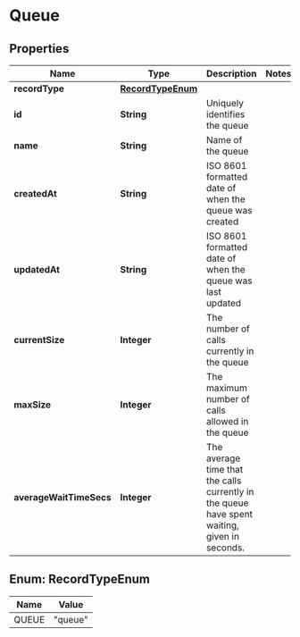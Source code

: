 

# Queue

## Properties

Name | Type | Description | Notes
------------ | ------------- | ------------- | -------------
**recordType** | [**RecordTypeEnum**](#RecordTypeEnum) |  | 
**id** | **String** | Uniquely identifies the queue | 
**name** | **String** | Name of the queue | 
**createdAt** | **String** | ISO 8601 formatted date of when the queue was created | 
**updatedAt** | **String** | ISO 8601 formatted date of when the queue was last updated | 
**currentSize** | **Integer** | The number of calls currently in the queue | 
**maxSize** | **Integer** | The maximum number of calls allowed in the queue | 
**averageWaitTimeSecs** | **Integer** | The average time that the calls currently in the queue have spent waiting, given in seconds. | 



## Enum: RecordTypeEnum

Name | Value
---- | -----
QUEUE | &quot;queue&quot;



